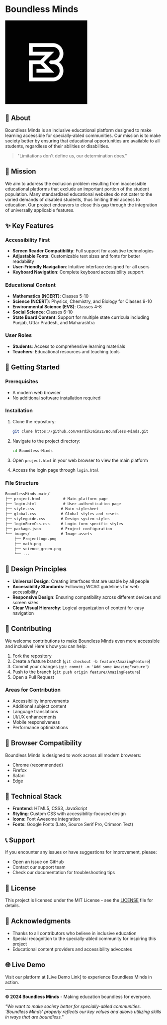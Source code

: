 # Boundless Minds

![Boundless Minds Logo](images/ProjectLogo.png)

## 🌟 About

Boundless Minds is an inclusive educational platform designed to make learning accessible for specially-abled communities. Our mission is to make society better by ensuring that educational opportunities are available to all students, regardless of their abilities or disabilities.

> "Limitations don't define us, our determination does."

## 🎯 Mission

We aim to address the exclusion problem resulting from inaccessible educational platforms that exclude an important portion of the student population. Many standardized educational websites do not cater to the varied demands of disabled students, thus limiting their access to education. Our project endeavors to close this gap through the integration of universally applicable features.

## ✨ Key Features

### Accessibility First
- **Screen Reader Compatibility**: Full support for assistive technologies
- **Adjustable Fonts**: Customizable text sizes and fonts for better readability
- **User-Friendly Navigation**: Intuitive interface designed for all users
- **Keyboard Navigation**: Complete keyboard accessibility support

### Educational Content
- **Mathematics (NCERT)**: Classes 5-10
- **Science (NCERT)**: Physics, Chemistry, and Biology for Classes 9-10
- **Environmental Science (EVS)**: Classes 4-8
- **Social Science**: Classes 6-10
- **State Board Content**: Support for multiple state curricula including Punjab, Uttar Pradesh, and Maharashtra

### User Roles
- **Students**: Access to comprehensive learning materials
- **Teachers**: Educational resources and teaching tools

## 🚀 Getting Started

### Prerequisites
- A modern web browser
- No additional software installation required

### Installation
1. Clone the repository:
   ```bash
   git clone https://github.com/HardikJain21/Boundless-Minds.git
   ```

2. Navigate to the project directory:
   ```bash
   cd Boundless-Minds
   ```

3. Open `project.html` in your web browser to view the main platform
4. Access the login page through `login.html`

### File Structure
```
BoundlessMinds-main/
├── project.html          # Main platform page
├── login.html            # User authentication page
├── style.css            # Main stylesheet
├── global.css           # Global styles and resets
├── styleguide.css       # Design system styles
├── loginFormCss.css     # Login form specific styles
├── package.json         # Project configuration
└── images/              # Image assets
    ├── ProjectLogo.png
    ├── math.png
    ├── science_green.png
    └── ...
```

## 🎨 Design Principles

- **Universal Design**: Creating interfaces that are usable by all people
- **Accessibility Standards**: Following WCAG guidelines for web accessibility
- **Responsive Design**: Ensuring compatibility across different devices and screen sizes
- **Clear Visual Hierarchy**: Logical organization of content for easy navigation

## 🤝 Contributing

We welcome contributions to make Boundless Minds even more accessible and inclusive! Here's how you can help:

1. Fork the repository
2. Create a feature branch (`git checkout -b feature/AmazingFeature`)
3. Commit your changes (`git commit -m 'Add some AmazingFeature'`)
4. Push to the branch (`git push origin feature/AmazingFeature`)
5. Open a Pull Request

### Areas for Contribution
- Accessibility improvements
- Additional subject content
- Language translations
- UI/UX enhancements
- Mobile responsiveness
- Performance optimizations

## 📱 Browser Compatibility

Boundless Minds is designed to work across all modern browsers:
- Chrome (recommended)
- Firefox
- Safari
- Edge

## 🔧 Technical Stack

- **Frontend**: HTML5, CSS3, JavaScript
- **Styling**: Custom CSS with accessibility-focused design
- **Icons**: Font Awesome integration
- **Fonts**: Google Fonts (Lato, Source Serif Pro, Crimson Text)

## 📞 Support

If you encounter any issues or have suggestions for improvement, please:
- Open an issue on GitHub
- Contact our support team
- Check our documentation for troubleshooting tips

## 📄 License

This project is licensed under the MIT License - see the [LICENSE](LICENSE) file for details.

## 🙏 Acknowledgments

- Thanks to all contributors who believe in inclusive education
- Special recognition to the specially-abled community for inspiring this project
- Educational content providers and accessibility advocates

## 🌐 Live Demo

Visit our platform at [Live Demo Link] to experience Boundless Minds in action.

---

**© 2024 Boundless Minds** - Making education boundless for everyone.

*"We want to make society better for specially-abled communities. 'Boundless Minds' properly reflects our key values and allows utilizing skills in ways that are boundless."*
